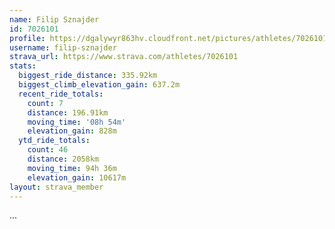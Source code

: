 ```yaml
---
name: Filip Sznajder
id: 7026101
profile: https://dgalywyr863hv.cloudfront.net/pictures/athletes/7026101/2123836/17/large.jpg
username: filip-sznajder
strava_url: https://www.strava.com/athletes/7026101
stats:
  biggest_ride_distance: 335.92km
  biggest_climb_elevation_gain: 637.2m
  recent_ride_totals:
    count: 7
    distance: 196.91km
    moving_time: '08h 54m'
    elevation_gain: 828m
  ytd_ride_totals:
    count: 46
    distance: 2058km
    moving_time: 94h 36m
    elevation_gain: 10617m
layout: strava_member
--- 
```

...
